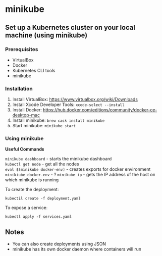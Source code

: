 # minikube

## Set up a Kubernetes cluster on your local machine (using minikube)

### Prerequisites

* VirtualBox
* Docker
* Kubernetes CLI tools
* minikube

### Installation

1. Install VirtualBox: https://www.virtualbox.org/wiki/Downloads
2. Install Xcode Developer Tools: `xcode-select --install`
3. Install Docker: https://hub.docker.com/editions/community/docker-ce-desktop-mac
4. Install minikube: `brew cask install minikube`
5. Start minikube: `minikube start`

### Using minikube

**Useful Commands**

`minikube dashboard` - starts the minikube dashboard\
`kubectl get node` - get all the nodes\
`eval $(minikube docker-env)` - creates exports for docker environment \
`minikiube docker-env` - ?
`minikube ip` - gets the IP address of the host on which minikube is running

To create the deployment:

`kubectil create -f deployment.yaml`

To expose a service:

`kubectl apply -f services.yaml`

## Notes

* You can also create deployments using JSON
* minikube has its own docker daemon where containers will run